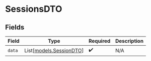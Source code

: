 # SessionsDTO


## Fields

| Field                                              | Type                                               | Required                                           | Description                                        |
| -------------------------------------------------- | -------------------------------------------------- | -------------------------------------------------- | -------------------------------------------------- |
| `data`                                             | List[[models.SessionDTO](../models/sessiondto.md)] | :heavy_check_mark:                                 | N/A                                                |